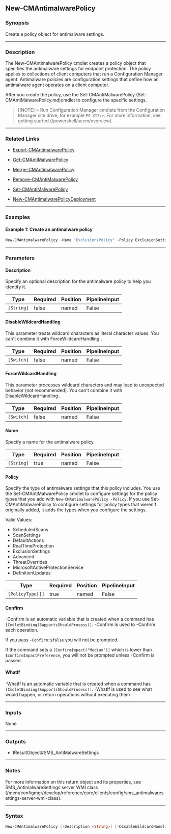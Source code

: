 New-CMAntimalwarePolicy
-----------------------




### Synopsis
Create a policy object for antimalware settings.



---


### Description

The New-CMAntimalwarePolicy cmdlet creates a policy object that specifies the antimalware settings for endpoint protection. The policy applies to collections of client computers that run a Configuration Manager agent. Antimalware policies are configuration settings that define how an antimalware agent operates on a client computer.



After you create the policy, use the Set-CMAntiMalwarePolicy (Set-CMAntiMalwarePolicy.md)cmdlet to configure the specific settings.



> [!NOTE] > Run Configuration Manager cmdlets from the Configuration Manager site drive, for example `PS XYZ:>`. For more information, see getting started (/powershell/sccm/overview).



---


### Related Links
* [Export-CMAntimalwarePolicy](Export-CMAntimalwarePolicy)



* [Get-CMAntiMalwarePolicy](Get-CMAntiMalwarePolicy)



* [Merge-CMAntimalwarePolicy](Merge-CMAntimalwarePolicy)



* [Remove-CMAntiMalwarePolicy](Remove-CMAntiMalwarePolicy)



* [Set-CMAntiMalwarePolicy](Set-CMAntiMalwarePolicy)



* [New-CMAntimalwarePolicyDeployment](New-CMAntimalwarePolicyDeployment)





---


### Examples
#### Example 1: Create an antimalware policy
```PowerShell
New-CMAntimalwarePolicy -Name "ExclusionsPolicy" -Policy ExclusionSettings -Description "Policy defining exclusions."
```



---


### Parameters
#### **Description**

Specify an optional description for the antimalware policy to help you identify it.






|Type      |Required|Position|PipelineInput|
|----------|--------|--------|-------------|
|`[String]`|false   |named   |False        |



#### **DisableWildcardHandling**

This parameter treats wildcard characters as literal character values. You can't combine it with ForceWildcardHandling .






|Type      |Required|Position|PipelineInput|
|----------|--------|--------|-------------|
|`[Switch]`|false   |named   |False        |



#### **ForceWildcardHandling**

This parameter processes wildcard characters and may lead to unexpected behavior (not recommended). You can't combine it with DisableWildcardHandling .






|Type      |Required|Position|PipelineInput|
|----------|--------|--------|-------------|
|`[Switch]`|false   |named   |False        |



#### **Name**

Specify a name for the antimalware policy.






|Type      |Required|Position|PipelineInput|
|----------|--------|--------|-------------|
|`[String]`|true    |named   |False        |



#### **Policy**

Specify the type of antimalware settings that this policy includes. You use the Set-CMAntiMalwarePolicy cmdlet to configure settings for the policy types that you add with `New-CMAntimalwarePolicy -Policy`. If you use Set-CMAntiMalwarePolicy to configure settings for policy types that weren't originally added, it adds the types when you configure the settings.



Valid Values:

* ScheduledScans
* ScanSettings
* DefaultActions
* RealTimeProtection
* ExclusionSettings
* Advanced
* ThreatOverrides
* MicrosoftActiveProtectionService
* DefinitionUpdates






|Type            |Required|Position|PipelineInput|
|----------------|--------|--------|-------------|
|`[PolicyType[]]`|true    |named   |False        |



#### **Confirm**
-Confirm is an automatic variable that is created when a command has ```[CmdletBinding(SupportsShouldProcess)]```.
-Confirm is used to -Confirm each operation.

If you pass ```-Confirm:$false``` you will not be prompted.


If the command sets a ```[ConfirmImpact("Medium")]``` which is lower than ```$confirmImpactPreference```, you will not be prompted unless -Confirm is passed.

#### **WhatIf**
-WhatIf is an automatic variable that is created when a command has ```[CmdletBinding(SupportsShouldProcess)]```.
-WhatIf is used to see what would happen, or return operations without executing them


---


### Inputs
None





---


### Outputs
* IResultObject#SMS_AntiMalwareSettings






---


### Notes
For more information on this return object and its properties, see SMS_AntimalwareSettings server WMI class (/mem/configmgr/develop/reference/core/clients/config/sms_antimalwaresettings-server-wmi-class).



---


### Syntax
```PowerShell
New-CMAntimalwarePolicy [-Description <String>] [-DisableWildcardHandling] [-ForceWildcardHandling] -Name <String> -Policy {ScheduledScans | ScanSettings | DefaultActions | RealTimeProtection | ExclusionSettings | Advanced | ThreatOverrides | MicrosoftActiveProtectionService | DefinitionUpdates} [-Confirm] [-WhatIf] [<CommonParameters>]
```
